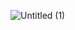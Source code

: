 ![Untitled (1)](https://github.com/burakkurtuk/burakkurtuk/assets/107056455/9b9e3a16-e7c4-49df-b6ee-d755b0fe3ab1)
